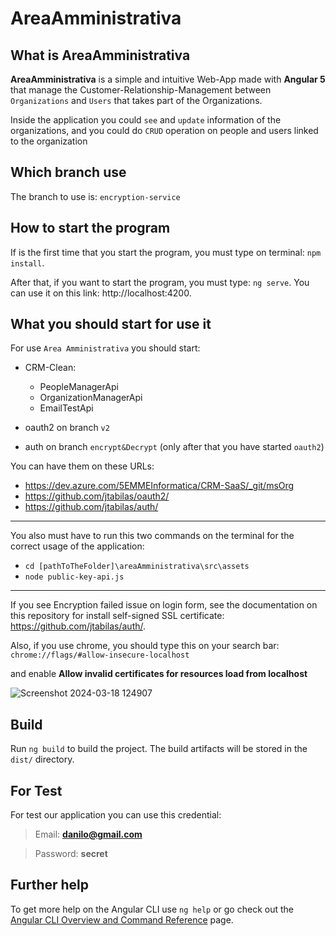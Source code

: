 # AreaAmministrativa

## What is AreaAmministrativa

**AreaAmministrativa** is a simple and intuitive Web-App made with **Angular 5** that manage the Customer-Relationship-Management between `Organizations` and `Users` that takes part of the Organizations. 

Inside the application you could `see` and `update` information of the organizations, and you could do `CRUD` operation on people and users linked to the organization

## Which branch use

The branch to use is: `encryption-service`

## How to start the program

If is the first time that you start the program, you must type on terminal: `npm install`.

After that, if you want to start the program, you must type: `ng serve`. 
You can use it on this link: http://localhost:4200.


## What you should start for use it

For use `Area Amministrativa` you should start:

- CRM-Clean:
  - PeopleManagerApi
  - OrganizationManagerApi
  - EmailTestApi

- oauth2 on branch `v2`

- auth on branch `encrypt&Decrypt` (only after that you have started `oauth2`)

You can have them on these URLs:
  - https://dev.azure.com/5EMMEInformatica/CRM-SaaS/_git/msOrg
  - https://github.com/jtabilas/oauth2/
  - https://github.com/jtabilas/auth/

---
  
You also must have to run this two commands on the terminal for the correct usage of the application:
  - `cd [pathToTheFolder]\areaAmministrativa\src\assets`
  - `node public-key-api.js`

---

If you see Encryption failed issue on login form,
see the documentation on this repository for install self-signed SSL certificate: https://github.com/jtabilas/auth/.

Also, if you use chrome, you should type this on your search bar: `chrome://flags/#allow-insecure-localhost`

and enable **Allow invalid certificates for resources load from localhost**

![Screenshot 2024-03-18 124907](https://github.com/DaniloEnea/areaAmministrativa/assets/96554342/6f307c27-95a2-4a91-8d9e-ef9fae71c608)

## Build

Run `ng build` to build the project. The build artifacts will be stored in the `dist/` directory.

## For Test

For test our application you can use this credential:

  >Email: **danilo@gmail.com**

  >Password: **secret**

## Further help

To get more help on the Angular CLI use `ng help` or go check out the [Angular CLI Overview and Command Reference](https://angular.io/cli) page.


